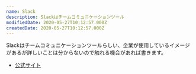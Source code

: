 ```yaml
---
name: Slack
description: Slackはチームコミュニケーションツール
modifiedDate: 2020-05-27T10:12:57.000Z
createdDate: 2020-05-27T10:12:57.000Z
---
```


Slackはチームコミュニケーションツールらしい、企業が使用しているイメージがあるが詳しいことは分からないので触れる機会があれば書きます。

- [公式サイト](https://slack.com/intl/ja-jp/features)

